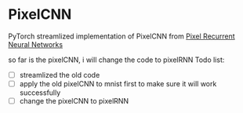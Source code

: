 # PixelCNN

PyTorch streamlized implementation of PixelCNN from [Pixel Recurrent Neural Networks](http://arxiv.org/abs/1601.06759)

so far is the pixelCNN, i will change the code to pixelRNN
Todo list:
- [ ] streamlized the old code
- [ ] apply the old pixelCNN to mnist first to make sure it will work successfully
- [ ] change the pixelCNN to pixelRNN
